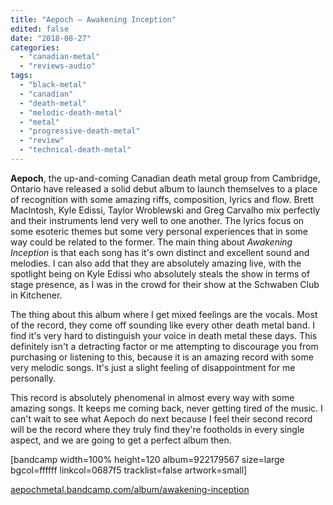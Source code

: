 ```yaml
---
title: "Aepoch – Awakening Inception"
edited: false
date: "2018-08-27"
categories:
  - "canadian-metal"
  - "reviews-audio"
tags:
  - "black-metal"
  - "canadian"
  - "death-metal"
  - "melodic-death-metal"
  - "metal"
  - "progressive-death-metal"
  - "review"
  - "technical-death-metal"
---
```


**Aepoch**, the up-and-coming Canadian death metal group from Cambridge, Ontario have released a solid debut album to launch themselves to a place of recognition with some amazing riffs, composition, lyrics and flow. Brett MacIntosh, Kyle Edissi, Taylor Wroblewski and Greg Carvalho mix perfectly and their instruments lend very well to one another. The lyrics focus on some esoteric themes but some very personal experiences that in some way could be related to the former. The main thing about _Awakening Inception_ is that each song has it's own distinct and excellent sound and melodies. I can also add that they are absolutely amazing live, with the spotlight being on Kyle Edissi who absolutely steals the show in terms of stage presence, as I was in the crowd for their show at the Schwaben Club in Kitchener.

The thing about this album where I get mixed feelings are the vocals. Most of the record, they come off sounding like every other death metal band. I find it's very hard to distinguish your voice in death metal these days. This definitely isn't a detracting factor or me attempting to discourage you from purchasing or listening to this, because it is an amazing record with some very melodic songs. It's just a slight feeling of disappointment for me personally.

This record is absolutely phenomenal in almost every way with some amazing songs. It keeps me coming back, never getting tired of the music. I can't wait to see what Aepoch do next because I feel their second record will be the record where they truly find they're footholds in every single aspect, and we are going to get a perfect album then.

\[bandcamp width=100% height=120 album=922179567 size=large bgcol=ffffff linkcol=0687f5 tracklist=false artwork=small\]

[aepochmetal.bandcamp.com/album/awakening-inception](https://aepochmetal.bandcamp.com/album/awakening-inception)
